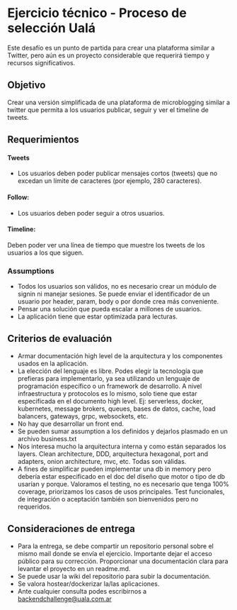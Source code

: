 # Ejercicio técnico - Proceso de selección Ualá
Este desafío es un punto de partida para crear una plataforma similar a Twitter, pero aún
es un proyecto considerable que requerirá tiempo y recursos significativos.

## Objetivo
Crear una versión simplificada de una plataforma de microblogging similar a twitter que
permita a los usuarios publicar, seguir y ver el timeline de tweets.
## Requerimientos

#### Tweets
* Los usuarios deben poder publicar mensajes cortos (tweets) que no excedan un
límite de caracteres (por ejemplo, 280 caracteres).

#### Follow:
* Los usuarios deben poder seguir a otros usuarios.

#### Timeline:
Deben poder ver una línea de tiempo que muestre los tweets de los usuarios a los
que siguen.

### Assumptions

* Todos los usuarios son válidos, no es necesario crear un módulo de signin ni
manejar sesiones. Se puede enviar el identificador de un usuario por header,
param, body o por donde crea más conveniente.
* Pensar una solución que pueda escalar a millones de usuarios.
* La aplicación tiene que estar optimizada para lecturas.

## Criterios de evaluación

* Armar documentación high level de la arquitectura y los componentes usados en
la aplicación.
* La elección del lenguaje es libre. Podes elegir la tecnología que prefieras para
implementarlo, ya sea utilizando un lenguaje de programación específico o un
framework de desarrollo. A nivel infraestructura y protocolos es lo mismo, solo
tiene que estar especificada en el documento high level. Ej: serverless, docker,
kubernetes, message brokers, queues, bases de datos, cache, load balancers,
gateways, grpc, websockets, etc.
* No hay que desarrollar un front end.
* Se pueden sumar assumption a los definidos y dejarlos plasmado en un archivo
business.txt
* Nos interesa mucho la arquitectura interna y como están separados los layers.
Clean architecture, DDD, arquitectura hexagonal, port and adapters, onion
architecture, mvc, etc. Todas son válidas.
* A fines de simplificar pueden implementar una db in memory pero debería estar
especificado en el doc del diseño que motor o tipo de db usarían y porque.
Valoramos el testing, no es necesario que tenga 100% coverage, priorizamos los
casos de usos principales. Test funcionales, de integración o aceptación también
son bienvenidos pero no requeridos.

## Consideraciones de entrega

* Para la entrega, se debe compartir un repositorio personal sobre el mismo mail
donde se envía el ejercicio. Importante dejar el acceso público para su corrección.
Proporcionar una documentación clara para levantar el proyecto en un
readme.md.
* Se puede usar la wiki del repositorio para subir la documentación.
* Se valora hostear/dockerizar la/las aplicaciones.
* Ante cualquier consulta podes escribirnos a backendchallenge@uala.com.ar
